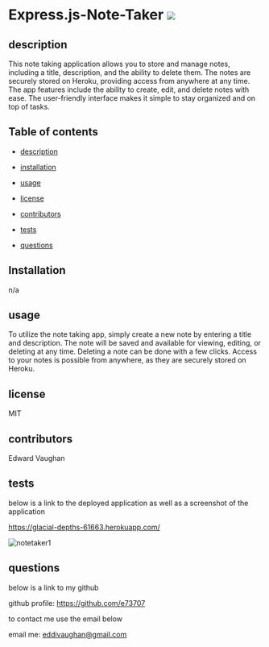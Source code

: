 # Express.js-Note-Taker <img src = 'https://img.shields.io/badge/license-MIT-red'/> 
 
    
## description

    
This note taking application allows you to store and manage notes, including a title, description, and the ability to delete them. The notes are securely stored on Heroku, providing access from anywhere at any time. The app features include the ability to create, edit, and delete notes with ease. The user-friendly interface makes it simple to stay organized and on top of tasks.
    
## Table of contents

    
* [description](#description)

    
* [installation](#installation)

    
* [usage](#usage)

    
* [license](#license)

    
* [contributors](#contributors)

    
* [tests](#tests)

    
* [questions](#questions)

    
## Installation

    
n/a


    
## usage

    
To utilize the note taking app, simply create a new note by entering a title and description. The note will be saved and available for viewing, editing, or deleting at any time. Deleting a note can be done with a few clicks. Access to your notes is possible from anywhere, as they are securely stored on Heroku.

    
## license

    
MIT

    
## contributors

    
Edward Vaughan

    
## tests
below is a link to the deployed application as well as a screenshot of the application

https://glacial-depths-61663.herokuapp.com/

![notetaker1](https://user-images.githubusercontent.com/94885681/217732379-e0458def-4b36-4ea0-aa71-cf29cf0a8c0d.png)
    
## questions

below is a link to my github

github profile: https://github.com/e73707


to contact me use the email below

email me: eddivaughan@gmail.com
